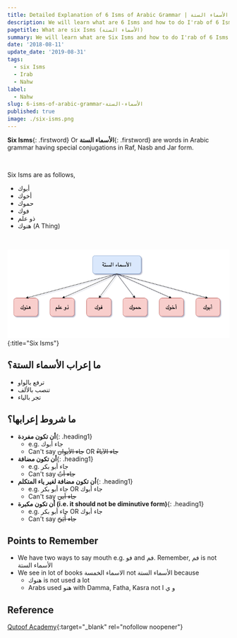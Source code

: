 ```yaml
---
title: Detailed Explanation of 6 Isms of Arabic Grammar | الأسماء الستة
description: We will learn what are 6 Isms and how to do I'rab of 6 Isms.
pagetitle: What are six Isms (الأسماء الستة)
summary: We will learn what are Six Isms and how to do I'rab of 6 Isms.
date: '2018-08-11'
update_date: '2019-08-31'
tags:
  - six Isms
  - Irab
  - Nahw
label:
  - Nahw
slug: 6-isms-of-arabic-grammar-الأسماء-الستة
published: true
image: ./six-isms.png
---
```


**Six Isms**{: .firstword} Or **الأسماء الستة**{: .firstword} are words in Arabic grammar having special conjugations in Raf, Nasb and Jar form.

<br/>

Six Isms are as follows,
- أبوك
- أخوك
- حموك
- فوك
- ذو علم
- هنوك (A Thing)

<br/>

![Six Isms](./six-isms.png){:title="Six Isms"}

## ما إعراب الأسماء الستة؟
- ترفع بالواو
- تنصب بالألف
- تجر بالياء

## ما شروط إعرابها؟
- **أن تكون مفردة**{: .heading1}
  - e.g. جاء أبوك
  - Can't say <s>جاء الأبوان</s> OR <s>جاء الآباءُ</s>
- **أن تكون مضافة**{: .heading1}
  - e.g. جاء أبو بكر
  - Can't say <s>جاء أبٌ</s>
- **أن تكون مضافة لغير ياء المتكلم**{: .heading1}
  - e.g. جاء أبو بكر OR جاء أبوك
  - Can't say <s>جاء أبي</s>
- **أن تكون مكبرة (i.e. it should not be diminutive form)**{: .heading1}
  - e.g. جاء أبو بكر OR جاء أبوك
  - Can't say <s>جاء أُبَيّ</s>

## Points to Remember
- We have two ways to say mouth e.g. فو and فم. Remember, فم is not الأسماء الستة
- We see in lot of books الاسماء الخمسة not الأسماء الستة because 
  - هنوك is not used a lot
  - Arabs used هنو with Damma, Fatha, Kasra not و ي ا 


## Reference
[Qutoof Academy](https://www.qutoofacademy.com/){:target="_blank" rel="nofollow noopener"}